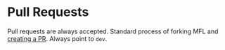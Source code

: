 # Pull Requests

Pull requests are always accepted. Standard process of forking MFL and [creating a PR](https://github.com/antonkoetzler/myoro_flutter_library/compare). Always point to `dev`.
